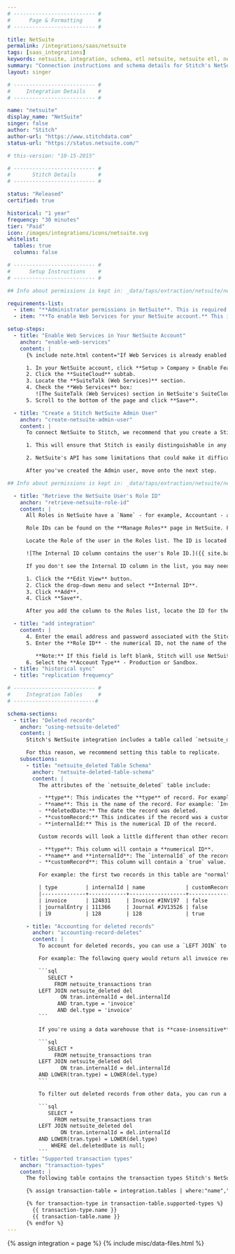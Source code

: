 ```yaml
---
# -------------------------- #
#      Page & Formatting     #
# -------------------------- #

title: NetSuite
permalink: /integrations/saas/netsuite
tags: [saas_integrations]
keywords: netsuite, integration, schema, etl netsuite, netsuite etl, netsuite schema
summary: "Connection instructions and schema details for Stitch's NetSuite integration."
layout: singer

# -------------------------- #
#     Integration Details    #
# -------------------------- #

name: "netsuite"
display_name: "NetSuite"
singer: false
author: "Stitch"
author-url: "https://www.stitchdata.com"
status-url: "https://status.netsuite.com/"

# this-version: "10-15-2015"

# -------------------------- #
#       Stitch Details       #
# -------------------------- #

status: "Released"
certified: true

historical: "1 year"
frequency: "30 minutes"
tier: "Paid"
icon: /images/integrations/icons/netsuite.svg
whitelist:
  tables: true
  columns: false

# -------------------------- #
#      Setup Instructions    #
# -------------------------- #

## Info about permissions is kept in: _data/taps/extraction/netsuite/netsuite-permissions.yml

requirements-list:
  - item: "**Administrator permissions in NetSuite**. This is required to complete parts of the setup process."
  - item: "**To enable Web Services for your NetSuite account.** This is necessary to access NetSuite's API."

setup-steps:
  - title: "Enable Web Services in Your NetSuite Account"
    anchor: "enable-web-services"
    content: |
      {% include note.html content="If Web Services is already enabled for your account, skip this step." %}

      1. In your NetSuite account, click **Setup > Company > Enable Features**.
      2. Click the **SuiteCloud** subtab.
      3. Locate the **SuiteTalk (Web Services)** section.
      4. Check the **Web Services** box:
         ![The SuiteTalk (Web Services) section in NetSuite's SuiteCloud subtab.]({{ site.baseurl }}/images/integrations/netsuite-suitecloud-webservices.png)
      5. Scroll to the bottom of the page and click **Save**.

  - title: "Create a Stitch NetSuite Admin User"
    anchor: "create-netsuite-admin-user"
    content: |
      To connect NetSuite to Stitch, we recommend that you create a Stitch-specific Admin user for us. We suggest this approach for a few reasons:

      1. This will ensure that Stitch is easily distinguishable in any logs or audits.

      2. NetSuite's API has some limitations that could make it difficult or impossible for Stitch to replicate data. For example: a single NetSuite user is only allowed to have **one** open API session at a time. If there's another connection elsewhere, Stitch will run into problems replicating data.

      After you've created the Admin user, move onto the next step.

## Info about permissions is kept in: _data/taps/extraction/netsuite/netsuite-permissions.yml

  - title: "Retrieve the NetSuite User's Role ID"
    anchor: "retrieve-netsuite-role-id"
    content: |
      All Roles in NetSuite have a `Name` - for example, Accountant - and `Role ID`, or Internal ID number. Stitch requires this ID to successfully create a NetSuite integration.

      Role IDs can be found on the **Manage Roles** page in NetSuite. From your dashboard, click **Setup > Users/Roles > Manage Roles*.

      Locate the Role of the user in the Roles list. The ID is located in a column called **Internal ID**:

      ![The Internal ID column contains the user's Role ID.]({{ site.baseurl }}/images/integrations/netsuite-locate-role-id.png)

      If you don't see the Internal ID column in the list, you may need to add it:

      1. Click the **Edit View** button.
      2. Click the drop-down menu and select **Internal ID**.
      3. Click **Add**.
      4. Click **Save**.

      After you add the column to the Roles list, locate the ID for the user and move onto the next step.

  - title: "add integration"
    content: |
      4. Enter the email address and password associated with the Stitch NetSuite user.
      5. Enter the **Role ID** - the numerical ID, not the name of the Role - associated with the user entered above. See [Step 3](#retrieve-netsuite-role-id) if you need help locating the user's Role ID.

         **Note:** If this field is left blank, Stitch will use NetSuite's default role ID for Admin roles (`3`). If you receive an error when trying to save the integration, enter a `3` in this field and try saving again.
      6. Select the **Account Type** - Production or Sandbox.
  - title: "historical sync"
  - title: "replication frequency"

# -------------------------- #
#     Integration Tables     #
# --------------------------#

schema-sections:
  - title: "Deleted records"
    anchor: "using-netsuite-deleted"
    content: |
      Stitch's NetSuite integration includes a table called `netsuite_deleted`; this table contains a row for **every deleted record that supports deletes**. Accounting for deleted records is especially important if you’re performing any sort of aggregate function - for example, totaling invoices or balancing your books.

      For this reason, we recommend setting this table to replicate.
    subsections:
      - title: "netsuite_deleted Table Schema"
        anchor: "netsuite-deleted-table-schema"
        content: |
          The attributes of the `netsuite_deleted` table include:

          - **type**: This indicates the **type** of record. For example: invoice.
          - **name**: This is the name of the record. For example: `Invoice #INV197`
          - **deletedDate:** The date the record was deleted.
          - **customRecord:** This indicates if the record was a custom record.
          - **internalId:** This is the numerical ID of the record.

          Custom records will look a little different than other records. In this case, you'll see the following:

          - **type**: This column will contain a **numerical ID**.
          - **name** and **internalId**: The `internalId` of the record will display in **both** columns.
          - **customRecord**: This column will contain a `true` value.

          For example: the first two records in this table are "normal" records, while the third is a custom record:

          | type         | internalId | name             | customRecord | deletedDate                   |
          |--------------+------------+------------------+--------------+-------------------------------|
          | invoice      | 124831     | Invoice #INV197  | false        | 2016-08-02T09:33:07.000-07:00 |
          | journalEntry | 111366     | Journal #JV13526 | false        | 2016-08-04T12:01:22.000-07:00 |
          | 19           | 128        | 128              | true         | 2016-07-21T12:05:26.000-07:00 |

      - title: "Accounting for deleted records"
        anchor: "accounting-record-deletes"
        content: |
          To account for deleted records, you can use a `LEFT JOIN` to tie deleted records back to the appropriate table.

          For example: The following query would return all invoice records that exist in the `netsuite_transaction` and `netsuite_deleted` tables:

          ```sql
             SELECT * 
               FROM netsuite_transactions tran 
          LEFT JOIN netsuite_deleted del
                 ON tran.internalId = del.internalId 
                AND tran.type = 'invoice'
                AND del.type = 'invoice'
          ```

          If you're using a data warehouse that is **case-insensitive** (like Redshift), some queries may result in errors. If this occurs, try using `LOWER` to resolve the issue:

          ```sql
             SELECT *
               FROM netsuite_transactions tran 
          LEFT JOIN netsuite_deleted del 
                 ON tran.internalId = del.internalId 
          AND LOWER(tran.type) = LOWER(del.type)
          ```

          To filter out deleted records from other data, you can run a query like this one:

          ```sql
             SELECT *
               FROM netsuite_transactions tran 
          LEFT JOIN netsuite_deleted del
                 ON tran.internalId = del.internalId 
          AND LOWER(tran.type) = LOWER(del.type) 
              WHERE del.deletedDate is null;
          ```
  - title: "Supported transaction types"
    anchor: "transaction-types"
    content: |
      The following table contains the transaction types Stitch's NetSuite integration currently supports.

      {% assign transaction-table = integration.tables | where:"name","netsuite_transaction" %}

      {% for transaction-type in transaction-table.supported-types %}
        {{ transaction-type.name }}
        {{ transaction-table.name }}
      {% endfor %}
---
```

{% assign integration = page %}
{% include misc/data-files.html %}